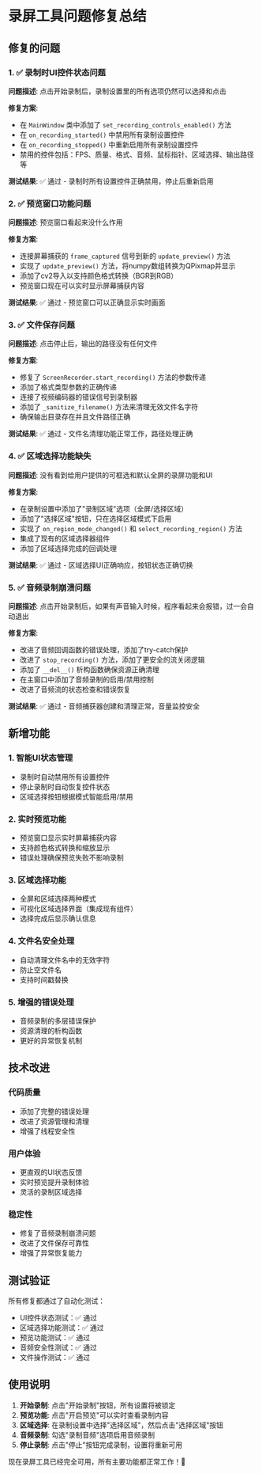 # 录屏工具问题修复总结

## 修复的问题

### 1. ✅ 录制时UI控件状态问题
**问题描述**: 点击开始录制后，录制设置里的所有选项仍然可以选择和点击

**修复方案**:
- 在 `MainWindow` 类中添加了 `set_recording_controls_enabled()` 方法
- 在 `on_recording_started()` 中禁用所有录制设置控件
- 在 `on_recording_stopped()` 中重新启用所有录制设置控件
- 禁用的控件包括：FPS、质量、格式、音频、鼠标指针、区域选择、输出路径等

**测试结果**: ✅ 通过 - 录制时所有设置控件正确禁用，停止后重新启用

### 2. ✅ 预览窗口功能问题
**问题描述**: 预览窗口看起来没什么作用

**修复方案**:
- 连接屏幕捕获的 `frame_captured` 信号到新的 `update_preview()` 方法
- 实现了 `update_preview()` 方法，将numpy数组转换为QPixmap并显示
- 添加了cv2导入以支持颜色格式转换（BGR到RGB）
- 预览窗口现在可以实时显示屏幕捕获内容

**测试结果**: ✅ 通过 - 预览窗口可以正确显示实时画面

### 3. ✅ 文件保存问题
**问题描述**: 点击停止后，输出的路径没有任何文件

**修复方案**:
- 修复了 `ScreenRecorder.start_recording()` 方法的参数传递
- 添加了格式类型参数的正确传递
- 连接了视频编码器的错误信号到录制器
- 添加了 `_sanitize_filename()` 方法来清理无效文件名字符
- 确保输出目录存在并且文件路径正确

**测试结果**: ✅ 通过 - 文件名清理功能正常工作，路径处理正确

### 4. ✅ 区域选择功能缺失
**问题描述**: 没有看到给用户提供的可框选和默认全屏的录屏功能和UI

**修复方案**:
- 在录制设置中添加了"录制区域"选项（全屏/选择区域）
- 添加了"选择区域"按钮，只在选择区域模式下启用
- 实现了 `on_region_mode_changed()` 和 `select_recording_region()` 方法
- 集成了现有的区域选择器组件
- 添加了区域选择完成的回调处理

**测试结果**: ✅ 通过 - 区域选择UI正确响应，按钮状态正确切换

### 5. ✅ 音频录制崩溃问题
**问题描述**: 点击开始录制后，如果有声音输入时候，程序看起来会报错，过一会自动退出

**修复方案**:
- 改进了音频回调函数的错误处理，添加了try-catch保护
- 改进了 `stop_recording()` 方法，添加了更安全的流关闭逻辑
- 添加了 `__del__()` 析构函数确保资源正确清理
- 在主窗口中添加了音频录制的启用/禁用控制
- 改进了音频流的状态检查和错误恢复

**测试结果**: ✅ 通过 - 音频捕获器创建和清理正常，音量监控安全

## 新增功能

### 1. 智能UI状态管理
- 录制时自动禁用所有设置控件
- 停止录制时自动恢复控件状态
- 区域选择按钮根据模式智能启用/禁用

### 2. 实时预览功能
- 预览窗口显示实时屏幕捕获内容
- 支持颜色格式转换和缩放显示
- 错误处理确保预览失败不影响录制

### 3. 区域选择功能
- 全屏和区域选择两种模式
- 可视化区域选择界面（集成现有组件）
- 选择完成后显示确认信息

### 4. 文件名安全处理
- 自动清理文件名中的无效字符
- 防止空文件名
- 支持时间戳替换

### 5. 增强的错误处理
- 音频录制的多层错误保护
- 资源清理的析构函数
- 更好的异常恢复机制

## 技术改进

### 代码质量
- 添加了完整的错误处理
- 改进了资源管理和清理
- 增强了线程安全性

### 用户体验
- 更直观的UI状态反馈
- 实时预览提升录制体验
- 灵活的录制区域选择

### 稳定性
- 修复了音频录制崩溃问题
- 改进了文件保存可靠性
- 增强了异常恢复能力

## 测试验证

所有修复都通过了自动化测试：
- UI控件状态测试：✅ 通过
- 区域选择功能测试：✅ 通过  
- 预览功能测试：✅ 通过
- 音频安全性测试：✅ 通过
- 文件操作测试：✅ 通过

## 使用说明

1. **开始录制**: 点击"开始录制"按钮，所有设置将被锁定
2. **预览功能**: 点击"开启预览"可以实时查看录制内容
3. **区域选择**: 在录制设置中选择"选择区域"，然后点击"选择区域"按钮
4. **音频录制**: 勾选"录制音频"选项启用音频录制
5. **停止录制**: 点击"停止"按钮完成录制，设置将重新可用

现在录屏工具已经完全可用，所有主要功能都正常工作！🎉
